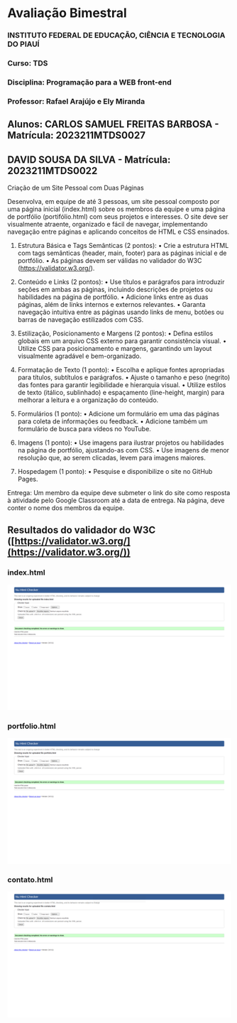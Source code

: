 # Avaliação Bimestral
### INSTITUTO FEDERAL DE EDUCAÇÃO, CIÊNCIA E TECNOLOGIA DO PIAUÍ
### Curso: TDS
### Disciplina: Programação para a WEB front-end
### Professor: Rafael Arajújo e Ely Miranda


## Alunos: CARLOS SAMUEL FREITAS BARBOSA - Matrícula: 2023211MTDS0027
## DAVID SOUSA DA SILVA - Matrícula: 2023211MTDS0022

Criação de um Site Pessoal com Duas Páginas

Desenvolva, em equipe de até 3 pessoas, um site pessoal composto por uma página
inicial (index.html) sobre os membros da equipe e uma página de portfólio
(portifólio.html) com seus projetos e interesses. O site deve ser visualmente atraente,
organizado e fácil de navegar, implementando navegação entre páginas e aplicando
conceitos de HTML e CSS ensinados.
1. Estrutura Básica e Tags Semânticas (2 pontos):
• Crie a estrutura HTML com tags semânticas (header, main, footer) para as
páginas inicial e de portfólio.
• As páginas devem ser válidas no validador do W3C
(https://validator.w3.org/).
2. Conteúdo e Links (2 pontos):
• Use títulos e parágrafos para introduzir seções em ambas as páginas,
incluindo descrições de projetos ou habilidades na página de portfólio.
• Adicione links entre as duas páginas, além de links internos e externos
relevantes.
• Garanta navegação intuitiva entre as páginas usando links de menu, botões
ou barras de navegação estilizados com CSS.
3. Estilização, Posicionamento e Margens (2 pontos):
• Defina estilos globais em um arquivo CSS externo para garantir
consistência visual.
• Utilize CSS para posicionamento e margens, garantindo um layout
visualmente agradável e bem-organizado.

4. Formatação de Texto (1 ponto):
• Escolha e aplique fontes apropriadas para títulos, subtítulos e parágrafos.
• Ajuste o tamanho e peso (negrito) das fontes para garantir legibilidade e
hierarquia visual.
• Utilize estilos de texto (itálico, sublinhado) e espaçamento (line-height,
margin) para melhorar a leitura e a organização do conteúdo.
5. Formulários (1 ponto):
• Adicione um formulário em uma das páginas para coleta de informações ou
feedback.
• Adicione também um formulário de busca para vídeos no YouTube.
6. Imagens (1 ponto):
• Use imagens para ilustrar projetos ou habilidades na página de portfólio,
ajustando-as com CSS.
• Use imagens de menor resolução que, ao serem clicadas, levem para
imagens maiores.
7. Hospedagem (1 ponto):
• Pesquise e disponibilize o site no GitHub Pages.

Entrega: Um membro da equipe deve submeter o link do site como resposta à atividade
pelo Google Classroom até a data de entrega. Na página, deve conter o nome dos
membros da equipe.

## Resultados do validador do W3C ([https://validator.w3.org/](https://validator.w3.org/))

### index.html

![Validação do index.html](images/Captura%20de%20tela%20de%202024-07-14%2013-07-08.png)

### portfolio.html

![Validação do portfolio.html](images/Captura%20de%20tela%20de%202024-07-14%2013-08-47.png)

### contato.html

![Validação do contato.html](images/Captura%20de%20tela%20de%202024-07-14%2013-11-53.png)




